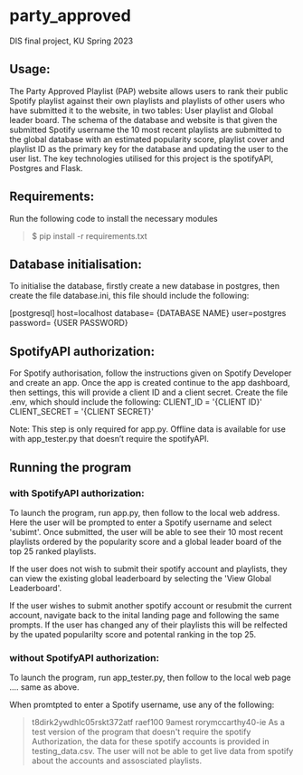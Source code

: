 # party_approved
DIS final project, KU Spring 2023
## Usage:
The Party Approved Playlist (PAP) website allows users to rank their public Spotify playlist against their own playlists and playlists of other users who have submitted it to the website, in two tables: User playlist and Global leader board.
The schema of the database and website is that given the submitted Spotify username the 10 most recent playlists are submitted to the global database with an estimated popularity score, playlist cover and playlist ID as the primary key for the database and updating the user to the user list.
The key technologies utilised for this project is the spotifyAPI, Postgres and Flask.


## Requirements:
Run the following code to install the necessary modules
> $ pip install -r requirements.txt

## Database initialisation:
To initialise the database, firstly create a new database in postgres, then create the file database.ini, this file should include the following:

[postgresql]
host=localhost
database= {DATABASE NAME}
user=postgres
password= {USER PASSWORD}

## SpotifyAPI authorization:
For Spotify authorisation, follow the instructions given on Spotify Developer and create an app. Once the app is created continue to the app dashboard, then settings, this will provide a client ID and a client secret. Create the file .env, which should include the following:
CLIENT_ID = '{CLIENT ID}'
CLIENT_SECRET = '{CLIENT SECRET}'

Note: This step is only required for app.py. Offline data is available for use with app_tester.py that doesn’t require the spotifyAPI.


## Running the program
### with SpotifyAPI authorization:
To launch the program, run app.py, then follow to the local web address. Here the user will be prompted to enter a Spotify username and select 'subimt'. Once submitted, the user will be able to see their 10 most recent playlists ordered by the popularity score and a global leader board of the top 25 ranked playlists. 

If the user does not wish to submit their spotify account and playlists, they can view the existing global leaderboard by selecting the 'View Global Leaderboard'.

If the user wishes to submit another spotify account or resubmit the current account, navigate back to the inital landing page and following the same prompts. If the user has changed any of their playlists this will be relfected by the upated popularilty score and potental ranking in the top 25.


### without SpotifyAPI authorization:
To launch the program, run app_tester.py, then follow to the local web page .... same as above.

When promtpted to enter a Spotify username, use any of the following:
>t8dirk2ywdhlc05rskt372atf
>raef100
>9amest
>rorymccarthy40-ie
As a test version of the program that doesn't require the spotify Authorization, the data for these spotify accounts is provided in testing_data.csv. The user will not be able to get live data from spotify about the accounts and assosciated playlists.


